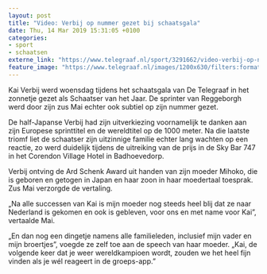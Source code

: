 ```yaml
---
layout: post
title: "Video: Verbij op nummer gezet bij schaatsgala"
date: Thu, 14 Mar 2019 15:31:05 +0100
categories: 
- sport 
- schaatsen 
externe_link: "https://www.telegraaf.nl/sport/3291662/video-verbij-op-nummer-gezet-bij-schaatsgala"
feature_image: "https://www.telegraaf.nl/images/1200x630/filters:format(jpeg):quality(80)/cdn-kiosk-api.telegraaf.nl/18939fe0-4666-11e9-a36a-02d2fb1aa1d7.jpg"
---
```


<p class="intro">Kai Verbij werd woensdag tijdens het schaatsgala van De Telegraaf in het zonnetje gezet als Schaatser van het Jaar. De sprinter van Reggeborgh werd door zijn zus Mai echter ook subtiel op zijn nummer gezet.</p> <p>De half-Japanse Verbij had zijn uitverkiezing voornamelijk te danken aan zijn Europese sprinttitel en de wereldtitel op de 1000 meter. Na die laatste triomf liet de schaatser zijn uitzinnige familie echter lang wachten op een reactie, zo werd duidelijk tijdens de uitreiking van de prijs in de Sky Bar 747 in het Corendon Village Hotel in Badhoevedorp.</p><p>Verbij ontving de Ard Schenk Award uit handen van zijn moeder Mihoko, die is geboren en getogen in Japan en haar zoon in haar moedertaal toesprak. Zus Mai verzorgde de vertaling.</p><p>„Na alle successen van Kai is mijn moeder nog steeds heel blij dat ze naar Nederland is gekomen en ook is gebleven, voor ons en met name voor Kai”, vertaalde Mai.</p><p>„En dan nog een dingetje namens alle familieleden, inclusief mijn vader en mijn broertjes”, voegde ze zelf toe aan de speech van haar moeder. „Kai, de volgende keer dat je weer wereldkampioen wordt, zouden we het heel fijn vinden als je wél reageert in de groeps-app.”</p>
